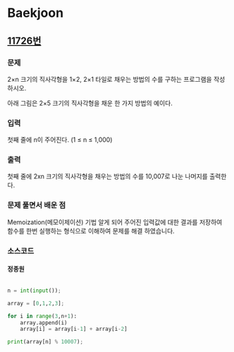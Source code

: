 # Baekjoon

## [11726번](https://www.acmicpc.net/problem/11726) 

### 문제

2×n 크기의 직사각형을 1×2, 2×1 타일로 채우는 방법의 수를 구하는 프로그램을 작성하시오.

아래 그림은 2×5 크기의 직사각형을 채운 한 가지 방법의 예이다.

### 입력

첫째 줄에 n이 주어진다. (1 ≤ n ≤ 1,000)

### 출력

첫째 줄에 2xn 크기의 직사각형을 채우는 방법의 수를 10,007로 나눈 나머지를 출력한다.

### 문제 풀면서 배운 점
Memoization(메모이제이션) 기법 알게 되어 주어진 입력값에 대한 결과를 저장하여 함수를 한번
실행하는 형식으로 이해하여 문제를 해결 하였습니다.

### 소스코드

#### 정종원
```python

n = int(input());

array = [0,1,2,3];

for i in range(3,n+1):
    array.append(i)
    array[i] = array[i-1] + array[i-2]

print(array[n] % 10007);

```